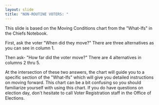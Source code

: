 ```yaml
---
layout: slide
title: "NON-ROUTINE VOTERS: "
---
```


This slide is based on the Moving Conditions chart from the &quot;What-Ifs&quot; in the Chiefs Notebook.

First, ask the voter &quot;When did they move?&quot; There are three alternatives as you can see in column 1.

Then ask- &quot;How far did the voter move?&quot; There are 4 alternatives in columns 2 thru 5.

At the intersection of these two answers, the chart will guide you to a specific section of the &quot;What-Ifs&quot; which will give you detailed instructions on moving forward. This chart can be a bit confusing so you should familiarize yourself with using this chart. If you do have questions on election day, don&#39;t hesitate to call Voter Registration staff in the Office of Elections.